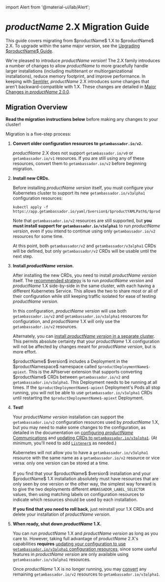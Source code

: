 import Alert from '@material-ui/lab/Alert';

# $productName$ 2.X Migration Guide

<Alert severity="info">
  This guide covers migrating from $productName$ 1.X to $productName$ 2.X. To upgrade within
  the same major version, see the <a href="../upgrading">Upgrading $productName$ Guide</a>.
</Alert>

We're pleased to introduce $productName$ $version$! The 2.X family introduces a number of
changes to allow $productName$ to more gracefully handle larger installations (including
multitenant or multiorganizational installations), reduce memory footprint, and improve
performance. In keeping with [SemVer](https://semver.org), $productName$ 2.X introduces
some changes that aren't backward-compatible with 1.X. These changes are detailed in
[Major Changes in $productName$ 2.0.0](../../../about/changes-2.0.0).

## Migration Overview

<Alert severity="warning">
  <b>Read the migration instructions below</b> before making any changes to your
  cluster!
</Alert>

Migration is a five-step process:

1. **Convert older configuration resources to `getambassador.io/v2`.**

   $productName$ 2.X does not support <code>getambassador.io/v0</code> or
   <code>getambassador.io/v1</code> resources. If you are still using any of these
   resources, convert them to <code>getambassador.io/v2</code> before beginning migration.

2. **Install new CRDs.**

   Before installing $productName$ $version$ itself, you must configure your
   Kubernetes cluster to support its new `getambassador.io/v3alpha1` configuration
   resources:

   ```
   kubectl apply -f https://app.getambassador.io/yaml/$version$/$productYAMLPath$/$productCRDName$
   ```

   Note that `getambassador.io/v2` resources are still supported, but **you must
   install support for `getambassador.io/v3alpha1`** to run $productName$ $version$,
   even if you intend to continue using only `getambassador.io/v2` resources for some
   time.

   <Alert severity="info">
     At this point, both <code>getambassador/v2</code> and <code>getambassador/v3alpha1</code>
     CRDs will be defined, but only <code>getambassador/v2</code> CRDs will be usable until
     the next step.
   </Alert>

3. **Install $productName$ $version$.**

   After installing the new CRDs, you need to install $productName$ $version$ itself.
   The [recommended strategy](../migrate-to-2-recommended) is to run $productName$ $version$
   and $productName$ 1.X side-by-side in the same cluster, with each having a different
   Kubernetes Service. This allows the two to share most or all of their configuration
   while still keeping traffic isolated for ease of testing $productName$ $version$. 

   In this configuration, $productName$ $version$ will use both `getambassador.io/v2`
   and `getambassador.io/v3alpha1` resources for configuration, and $productName$ 1.X will
   only use the `getambassador.io/v2` resources.

   Alternately, you can [install $productName$ $version$ in a separate cluster](../migrate-to-2-alternate).
   This permits absolute certainty that your $productName$ 1.X configuration will not be
   affected by changes meant for $productName$ $version$, but is more effort.

   <Alert severity="info">
     $productName$ $version$ includes a Deployment in the $productNamespace$ namespace
     called <code>$productDeploymentName$-apiext</code>. This is the APIserver extension
     that supports converting $productName$ CRDs between <code>getambassador.io/v2</code>
     and <code>getambassador.io/v3alpha1</code>. This Deployment needs to be running at
     all times.
   </Alert>

   <Alert severity="warning">
     If the <code>$productDeploymentName$-apiext</code> Deployment's Pods all stop running,
     you will not be able to use <code>getambassador.io/v3alpha1</code> CRDs until restarting
     the <code>$productDeploymentName$-apiext</code> Deployment.
   </Alert>

4. **Test!**

   Your $productName$ $version$ installation can support the `getambassador.io/v2`
   configuration resources used by $productName$ 1.X, but you may need to make some
   changes to the configuration, as detailed in the documentation on 
   [configuring $productName$ Communications](../../../howtos/configure-communications)
   and [updating CRDs to `getambassador.io/v3alpha1`](../convert-to-v3alpha1). (At
   minimum, you'll need to add [`Listener`s](../../running/listener) as needed.)

   <Alert severity="info">
    Kubernetes will not allow you to have a <code>getambassador.io/v3alpha1</code> resource
    with the same name as a <code>getambassador.io/v2</code> resource or vice versa: only
    one version can be stored at a time.<br/>
    <br/>
    If you find that your $productName$ $version$ installation and your $productName$ 1.X
    installation absolutely must have resources that are only seen by one version or the
    other way, the simplest way forward is to give the two deployments different
    <code>AMBASSADOR_LABEL_SELECTOR</code> values, then using matching labels on
    configuration resources to indicate which resources should be used by each installation.<br/>
   </Alert>

   **If you find that you need to roll back**, just reinstall your 1.X CRDs and delete your 
   installation of $productName$ $version$.

4. **When ready, shut down $productName$ 1.X.**

   You can run $productName$ 1.X and $productName$ $version$ as long as you care to. 
   However, taking full advantage of $productName$ 2.X's capabilities **requires**
   [updating your configuration to use `getambassador.io/v3alpha1` configuration resources](../convert-to-v3alpha1),
   since some useful features in $productName$ $version$ are only available using 
   `getambassador.io/v3alpha1` resources.

   Once $productName$ 1.X is no longer running, you may [convert](..convert-to-v3alpha1)
   any remaining `getambassador.io/v2` resources to `getambassador.io/v3alpha1`.
